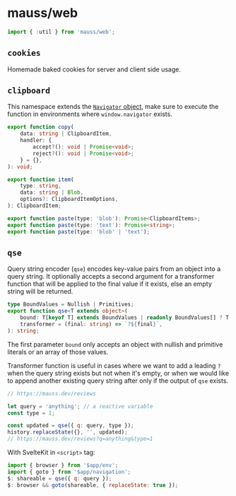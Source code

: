 # mauss/web

```js
import { :util } from 'mauss/web';
```

## `cookies`

Homemade baked cookies for server and client side usage.

## `clipboard`

This namespace extends the [`Navigator` object](https://developer.mozilla.org/en-US/docs/Web/API/Navigator), make sure to execute the function in environments where `window.navigator` exists.

```ts
export function copy(
	data: string | ClipboardItem,
	handler: {
		accept?(): void | Promise<void>;
		reject?(): void | Promise<void>;
	} = {},
): void;

export function item(
	type: string,
	data: string | Blob,
	options?: ClipboardItemOptions,
): ClipboardItem;

export function paste(type: 'blob'): Promise<ClipboardItems>;
export function paste(type: 'text'): Promise<string>;
export function paste(type: 'blob' | 'text');
```

## `qse`

Query string encoder (`qse`) encodes key-value pairs from an object into a query string. It optionally accepts a second argument for a transformer function that will be applied to the final value if it exists, else an empty string will be returned.

```ts
type BoundValues = Nullish | Primitives;
export function qse<T extends object>(
	bound: T[keyof T] extends BoundValues | readonly BoundValues[] ? T : never,
	transformer = (final: string) => `?${final}`,
): string;
```

The first parameter `bound` only accepts an object with nullish and primitive literals or an array of those values.

Transformer function is useful in cases where we want to add a leading `?` when the query string exists but not when it's empty, or when we would like to append another existing query string after only if the output of `qse` exists.

```js
// https://mauss.dev/reviews

let query = 'anything'; // a reactive variable
const type = 1;

const updated = qse({ q: query, type });
history.replaceState({}, '', updated);
// https://mauss.dev/reviews?q=anything&type=1
```

With SvelteKit in `<script>` tag:

```js
import { browser } from '$app/env';
import { goto } from '$app/navigation';
$: shareable = qse({ q: query });
$: browser && goto(shareable, { replaceState: true });
```
